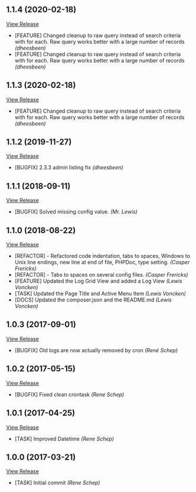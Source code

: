 ## 1.1.4 (2020-02-18)

[View Release](git@github.com:experius/magento-2-module-experius-dblogger.git/commits/tag/1.1.4)

*  [FEATURE] Changed cleanup to raw query instead of search criteria with for each. Raw query works better with a large number of records *(dheesbeen)*
*  [FEATURE] Changed cleanup to raw query instead of search criteria with for each. Raw query works better with a large number of records *(dheesbeen)*


## 1.1.3 (2020-02-18)

[View Release](git@github.com:experius/magento-2-module-experius-dblogger.git/commits/tag/1.1.3)

*  [FEATURE] Changed cleanup to raw query instead of search criteria with for each. Raw query works better with a large number of records *(dheesbeen)*


## 1.1.2 (2019-11-27)

[View Release](git@github.com:experius/magento-2-module-experius-dblogger.git/commits/tag/1.1.2)

*  [BUGFIX] 2.3.3 admin listing fix *(dheesbeen)*


## 1.1.1 (2018-09-11)

[View Release](git@github.com:experius/magento-2-module-experius-dblogger.git/commits/tag/1.1.1)

*  [BUGFIX] Solved missing config value. *(Mr. Lewis)*


## 1.1.0 (2018-08-22)

[View Release](git@github.com:experius/magento-2-module-experius-dblogger.git/commits/tag/1.1.0)

*  [REFACTOR] - Refactored code indentation, tabs to spaces, Windows to Unix line endings, new line at end of file, PHPDoc, type setting. *(Casper Frericks)*
*  [REFACTOR] - Tabs to spaces on several config files. *(Casper Frericks)*
*  [FEATURE] Updated the Log Grid View and added a Log View *(Lewis Voncken)*
*  [TASK] Updated the Page Title and Active Menu Item *(Lewis Voncken)*
*  [DOCS] Updated the composer.json and the README.md *(Lewis Voncken)*


## 1.0.3 (2017-09-01)

[View Release](git@github.com:experius/magento-2-module-experius-dblogger.git/commits/tag/1.0.3)

*  [BUGFIX] Old logs are now actually removed by cron *(René Schep)*


## 1.0.2 (2017-05-15)

[View Release](git@github.com:experius/magento-2-module-experius-dblogger.git/commits/tag/1.0.2)

*  [BUGFIX] Fixed clean crontask *(Rene Schep)*


## 1.0.1 (2017-04-25)

[View Release](git@github.com:experius/magento-2-module-experius-dblogger.git/commits/tag/1.0.1)

*  [TASK] Improved Datetime *(Rene Schep)*


## 1.0.0 (2017-03-21)

[View Release](git@github.com:experius/magento-2-module-experius-dblogger.git/commits/tag/1.0.0)

*  [TASK] Initial commit *(Rene Schep)*


